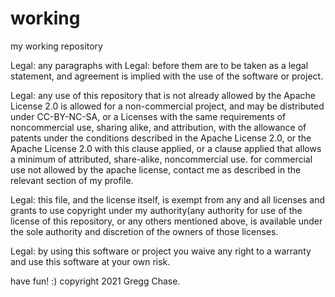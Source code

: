 # working
my working repository

Legal: any paragraphs with Legal: before them are to be taken as a legal statement, and agreement is implied with the use of the software or project.

Legal: any use of this repository that is not already allowed by the Apache License 2.0 is allowed for a non-commercial project, and may be distributed under CC-BY-NC-SA, or a Licenses with the same requirements of noncommercial use, sharing alike, and attribution, with the allowance of patents under the conditions described in the Apache License 2.0, or the Apache License 2.0 with this clause applied, or a clause applied that allows a minimum of attributed, share-alike, noncommercial use. for commercial use not allowed by the apache license, contact me as described in the relevant section of my profile.

Legal: this file, and the license itself, is exempt from any and all licenses and grants to use copyright under my authority(any authority for use of the license of this repository, or any others mentioned above, is available under the sole authority and discretion of the owners of those licenses.

Legal: by using this software or project you waive any right to a warranty and use this software at your own risk.

have fun!   :)
copyright 2021 Gregg Chase.
